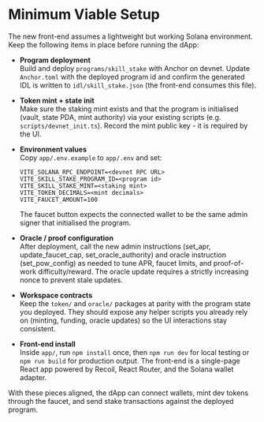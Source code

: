 # Minimum Viable Setup

The new front-end assumes a lightweight but working Solana environment. Keep the following items in place before running the dApp:

- **Program deployment**  
  Build and deploy `programs/skill_stake` with Anchor on devnet. Update `Anchor.toml` with the deployed program id and confirm the generated IDL is written to `idl/skill_stake.json` (the front-end consumes this file).

- **Token mint + state init**  
  Make sure the staking mint exists and that the program is initialised (vault, state PDA, mint authority) via your existing scripts (e.g. `scripts/devnet_init.ts`). Record the mint public key - it is required by the UI.

- **Environment values**  
  Copy `app/.env.example` to `app/.env` and set:
  ```
  VITE_SOLANA_RPC_ENDPOINT=<devnet RPC URL>
  VITE_SKILL_STAKE_PROGRAM_ID=<program id>
  VITE_SKILL_STAKE_MINT=<staking mint>
  VITE_TOKEN_DECIMALS=<mint decimals>
  VITE_FAUCET_AMOUNT=100
  ```
  The faucet button expects the connected wallet to be the same admin signer that initialised the program.

- **Oracle / proof configuration**  
  After deployment, call the new admin instructions (set_apr, update_faucet_cap, set_oracle_authority) and oracle instruction (set_pow_config) as needed to tune APR, faucet limits, and proof-of-work difficulty/reward. The oracle update requires a strictly increasing nonce to prevent stale updates.

- **Workspace contracts**  
  Keep the `token/` and `oracle/` packages at parity with the program state you deployed. They should expose any helper scripts you already rely on (minting, funding, oracle updates) so the UI interactions stay consistent.

- **Front-end install**  
  Inside `app/`, run `npm install` once, then `npm run dev` for local testing or `npm run build` for production output. The front-end is a single-page React app powered by Recoil, React Router, and the Solana wallet adapter.

With these pieces aligned, the dApp can connect wallets, mint dev tokens through the faucet, and send stake transactions against the deployed program.
